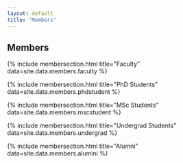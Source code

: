 ```yaml
---
layout: default
title: "Members"
---
```


## Members

{% include membersection.html title="Faculty" data=site.data.members.faculty %}

{% include membersection.html title="PhD Students" data=site.data.members.phdstudent %}

{% include membersection.html title="MSc Students" data=site.data.members.mscstudent %}

{% include membersection.html title="Undergrad Students" data=site.data.members.undergrad %}

{% include membersection.html title="Alumni" data=site.data.members.alumini %}
